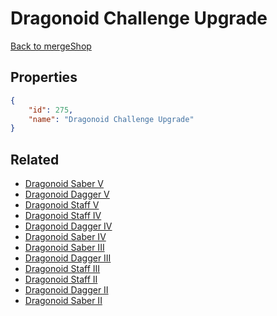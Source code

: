 # Dragonoid Challenge Upgrade

<no description available>

[Back to mergeShop](../merge-shops.md)

## Properties

```json
{
    "id": 275,
    "name": "Dragonoid Challenge Upgrade"
}
```

## Related

- [Dragonoid Saber V](../items/17418-dragonoid-saber-v.md)
- [Dragonoid Dagger V](../items/17423-dragonoid-dagger-v.md)
- [Dragonoid Staff V](../items/17428-dragonoid-staff-v.md)
- [Dragonoid Staff IV](../items/17427-dragonoid-staff-iv.md)
- [Dragonoid Dagger IV](../items/17422-dragonoid-dagger-iv.md)
- [Dragonoid Saber IV](../items/17417-dragonoid-saber-iv.md)
- [Dragonoid Saber III](../items/17416-dragonoid-saber-iii.md)
- [Dragonoid Dagger III](../items/17421-dragonoid-dagger-iii.md)
- [Dragonoid Staff III](../items/17426-dragonoid-staff-iii.md)
- [Dragonoid Staff II](../items/17425-dragonoid-staff-ii.md)
- [Dragonoid Dagger II](../items/17420-dragonoid-dagger-ii.md)
- [Dragonoid Saber II](../items/17415-dragonoid-saber-ii.md)

